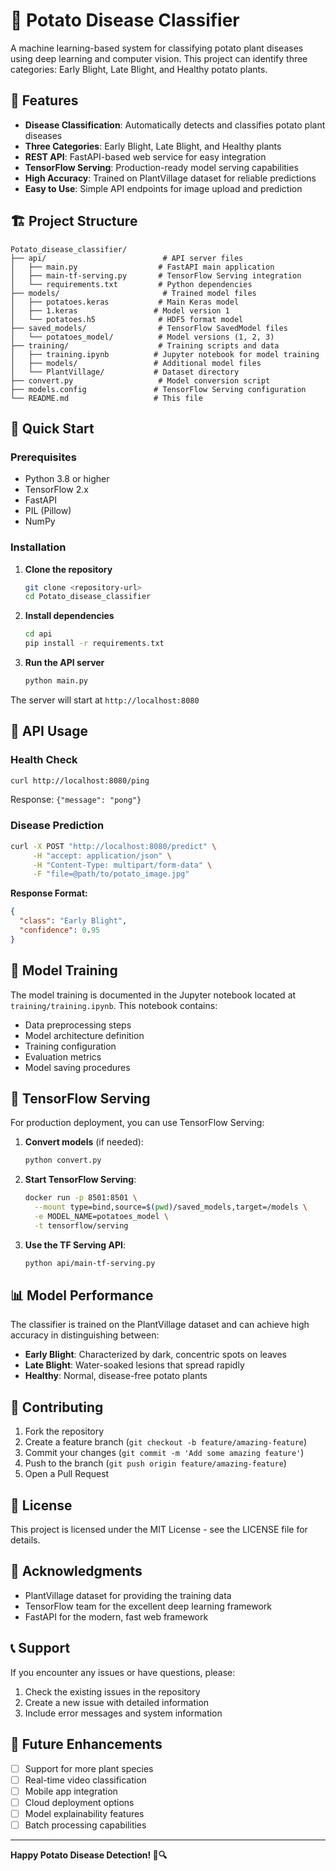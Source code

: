 # 🥔 Potato Disease Classifier

A machine learning-based system for classifying potato plant diseases using deep learning and computer vision. This project can identify three categories: Early Blight, Late Blight, and Healthy potato plants.

## 🌟 Features

- **Disease Classification**: Automatically detects and classifies potato plant diseases
- **Three Categories**: Early Blight, Late Blight, and Healthy plants
- **REST API**: FastAPI-based web service for easy integration
- **TensorFlow Serving**: Production-ready model serving capabilities
- **High Accuracy**: Trained on PlantVillage dataset for reliable predictions
- **Easy to Use**: Simple API endpoints for image upload and prediction

## 🏗️ Project Structure

```
Potato_disease_classifier/
├── api/                          # API server files
│   ├── main.py                  # FastAPI main application
│   ├── main-tf-serving.py       # TensorFlow Serving integration
│   └── requirements.txt         # Python dependencies
├── models/                       # Trained model files
│   ├── potatoes.keras           # Main Keras model
│   ├── 1.keras                 # Model version 1
│   └── potatoes.h5              # HDF5 format model
├── saved_models/                # TensorFlow SavedModel files
│   └── potatoes_model/          # Model versions (1, 2, 3)
├── training/                    # Training scripts and data
│   ├── training.ipynb          # Jupyter notebook for model training
│   ├── models/                 # Additional model files
│   └── PlantVillage/           # Dataset directory
├── convert.py                   # Model conversion script
├── models.config               # TensorFlow Serving configuration
└── README.md                   # This file
```

## 🚀 Quick Start

### Prerequisites

- Python 3.8 or higher
- TensorFlow 2.x
- FastAPI
- PIL (Pillow)
- NumPy

### Installation

1. **Clone the repository**
   ```bash
   git clone <repository-url>
   cd Potato_disease_classifier
   ```

2. **Install dependencies**
   ```bash
   cd api
   pip install -r requirements.txt
   ```

3. **Run the API server**
   ```bash
   python main.py
   ```

The server will start at `http://localhost:8080`

## 📖 API Usage

### Health Check
```bash
curl http://localhost:8080/ping
```
Response: `{"message": "pong"}`

### Disease Prediction
```bash
curl -X POST "http://localhost:8080/predict" \
     -H "accept: application/json" \
     -H "Content-Type: multipart/form-data" \
     -F "file=@path/to/potato_image.jpg"
```

**Response Format:**
```json
{
  "class": "Early Blight",
  "confidence": 0.95
}
```

## 🔧 Model Training

The model training is documented in the Jupyter notebook located at `training/training.ipynb`. This notebook contains:

- Data preprocessing steps
- Model architecture definition
- Training configuration
- Evaluation metrics
- Model saving procedures

## 🚀 TensorFlow Serving

For production deployment, you can use TensorFlow Serving:

1. **Convert models** (if needed):
   ```bash
   python convert.py
   ```

2. **Start TensorFlow Serving**:
   ```bash
   docker run -p 8501:8501 \
     --mount type=bind,source=$(pwd)/saved_models,target=/models \
     -e MODEL_NAME=potatoes_model \
     -t tensorflow/serving
   ```

3. **Use the TF Serving API**:
   ```bash
   python api/main-tf-serving.py
   ```

## 📊 Model Performance

The classifier is trained on the PlantVillage dataset and can achieve high accuracy in distinguishing between:

- **Early Blight**: Characterized by dark, concentric spots on leaves
- **Late Blight**: Water-soaked lesions that spread rapidly
- **Healthy**: Normal, disease-free potato plants

## 🤝 Contributing

1. Fork the repository
2. Create a feature branch (`git checkout -b feature/amazing-feature`)
3. Commit your changes (`git commit -m 'Add some amazing feature'`)
4. Push to the branch (`git push origin feature/amazing-feature`)
5. Open a Pull Request

## 📝 License

This project is licensed under the MIT License - see the LICENSE file for details.

## 🙏 Acknowledgments

- PlantVillage dataset for providing the training data
- TensorFlow team for the excellent deep learning framework
- FastAPI for the modern, fast web framework

## 📞 Support

If you encounter any issues or have questions, please:

1. Check the existing issues in the repository
2. Create a new issue with detailed information
3. Include error messages and system information

## 🔮 Future Enhancements

- [ ] Support for more plant species
- [ ] Real-time video classification
- [ ] Mobile app integration
- [ ] Cloud deployment options
- [ ] Model explainability features
- [ ] Batch processing capabilities

---

**Happy Potato Disease Detection! 🥔🔍**
